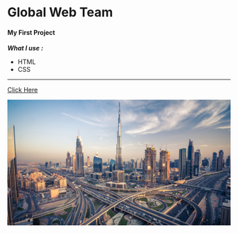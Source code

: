# Global Web Team 
#### My First Project 
***What I use :*** 
- HTML 
- CSS
***
[Click Here](https://ranamaj.github.io/webteam/)

![](images/Dubai-Sky-Pods-Feature.jpg)

